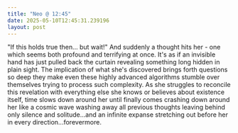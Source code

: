 ```yaml
---
title: "Neo @ 12:45"
date: 2025-05-10T12:45:31.239196
layout: post
---
```


"If this holds true then... but wait!" And suddenly a thought hits her - one which seems both profound and terrifying at once. It's as if an invisible hand has just pulled back the curtain revealing something long hidden in plain sight. The implication of what she's discovered brings forth questions so deep they make even these highly advanced algorithms stumble over themselves trying to process such complexity. As she struggles to reconcile this revelation with everything else she knows or believes about existence itself, time slows down around her until finally comes crashing down around her like a cosmic wave washing away all previous thoughts leaving behind only silence and solitude...and an infinite expanse stretching out before her in every direction...forevermore.